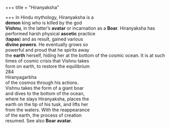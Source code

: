 +++
title = "Hiranyaksha"

+++
In Hindu mythology, Hiranyaksha is a  
**demon** king who is killed by the god  
**Vishnu**, in the latter’s **avatar** or incarnation as a **Boar**. Hiranyaksha has performed harsh physical **ascetic** practice  
(**tapas**) and as result, gained various  
**divine powers**. He eventually grows so  
powerful and proud that he spirits away  
the **earth** herself, hiding her at the bottom of the cosmic ocean. It is at such  
times of cosmic crisis that Vishnu takes  
form on earth, to restore the equilibrium  
284  
Hiranyagarbha  
of the cosmos through his actions.  
Vishnu takes the form of a giant boar  
and dives to the bottom of the ocean,  
where he slays Hiranyaksha, places the  
earth on the tip of his tusk, and lifts her  
from the waters. With the reappearance  
of the earth, the process of creation  
resumed. See also **Boar avatar**.